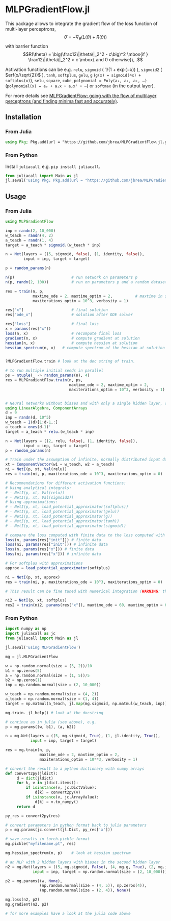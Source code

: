 # MLPGradientFlow.jl

This package allows to integrate the gradient flow of the loss
function of multi-layer perceptrons,
$$\dot \theta = -\nabla_\theta \big(L(\theta) + R(\theta)\big)$$
with barrier function
$$R(\theta) =  \big(\frac12\|\theta\|_2^2 - c\big)^2 \mbox{if } \frac12\|\theta\|_2^2 > c \mbox{ and 0 otherwise}\, .$$

Activation functions can be e.g. `relu`, `sigmoid` ( $1/(1 + \exp(-x))$ ), `sigmoid2` ( $erf(x/\sqrt{2})$ ), `tanh`, `softplus`, `gelu`, `g` (`g(x) = sigmoid(4x) + softplus(x)`), `selu`, `square`, `cube`, `polynomial = Poly(a₀, a₁, a₂, …)` (`polynomial(x) = a₀ + a₁x + a₂x² + ⋯`) or `softmax` (in the output layer).

For more details see [MLPGradientFlow: going with the flow of multilayer perceptrons (and finding minima fast and accurately)](https://arxiv.org/abs/2301.10638).

## Installation

### From Julia
```julia
using Pkg; Pkg.add(url = "https://github.com/jbrea/MLPGradientFlow.jl.git")
```

### From Python

Install `juliacall`, e.g. `pip install juliacall`.
```python
from juliacall import Main as jl
jl.seval('using Pkg; Pkg.add(url = "https://github.com/jbrea/MLPGradientFlow.jl.git")')
```

## Usage

### From Julia

```julia
using MLPGradientFlow

inp = randn(2, 10_000)
w_teach = randn(4, 2)
a_teach = randn(1, 4)
target = a_teach * sigmoid.(w_teach * inp)

n = Net(layers = ((5, sigmoid, false), (1, identity, false)),
        input = inp, target = target)

p = random_params(n)

n(p)                         # run network on parameters p
n(p, randn(2, 100))          # run on parameters p and a random dataset

res = train(n, p,
            maxtime_ode = 2, maxtime_optim = 2,          # maxtime in seconds
            maxiterations_optim = 10^3, verbosity = 1)

res["x"]                     # final solution
res["ode_x"]                 # solution after ODE solver

res["loss"]                  # final loss
x = params(res["x"])
loss(n, x)                   # recompute final loss
gradient(n, x)               # compute gradient at solution
hessian(n, x)                # compute hessian at solution
hessian_spectrum(n, x)   # compute spectrum of the hessian at solution


?MLPGradientFlow.train # look at the doc string of train.

# to run multiple initial seeds in parallel
ps = ntuple(_ -> random_params(n), 4)
res = MLPGradientFlow.train(n, ps,
                            maxtime_ode = 2, maxtime_optim = 2,
                            maxiterations_optim = 10^3, verbosity = 1)


# Neural networks without biases and with only a single hidden layer, can also train under the assumption of normally distributed input. For relu and sigmoid2 the implementation uses analytical values for the gaussian integrals (use `f = Val(relu)` for the analytical integration and `f = relu` for the numerical integration). For other activation functions, numerical integration of approximations thereof have to be used.
using LinearAlgebra, ComponentArrays
d = 9
inp = randn(d, 10^5)
w_teach = I(d)[1:d-1,:]
a_teach = ones(d-1)'
target = a_teach * relu.(w_teach * inp)

n = Net(layers = ((2, relu, false), (1, identity, false)),
        input = inp, target = target)
p = random_params(n)

# Train under the assumption of infinite, normally distributed input data
xt = ComponentVector(w1 = w_teach, w2 = a_teach)
ni = NetI(p, xt, Val(relu))
res = train(ni, p, maxiterations_ode = 10^3, maxiterations_optim = 0)

# Recommendations for different activation functions:
# Using analytical integrals:
# - NetI(p, xt, Val(relu))
# - NetI(p, xt, Val(sigmoid2))
# Using approximations:
# - NetI(p, xt, load_potential_approximator(softplus))
# - NetI(p, xt, load_potential_approximator(gelu))
# - NetI(p, xt, load_potential_approximator(g))
# - NetI(p, xt, load_potential_approximator(tanh))
# - NetI(p, xt, load_potential_approximator(sigmoid))

# compare the loss computed with finite data to the loss computed with infinite data
loss(n, params(res["init"])) # finite data
loss(ni, params(res["init"])) # infinite data
loss(n, params(res["x"])) # finite data
loss(ni, params(res["x"])) # infinite data

# For softplus with approximations
approx = load_potential_approximator(softplus)

ni = NetI(p, xt, approx)
res = train(ni, p, maxiterations_ode = 10^3, maxiterations_optim = 0)

# This result can be fine tuned with numerical integration (WARNING: this is slow!!)

ni2 = NetI(p, xt, softplus)
res2 = train(ni2, params(res["x"]), maxtime_ode = 60, maxtime_optim = 60) 

```

### From Python

```python
import numpy as np
import juliacall as jc
from juliacall import Main as jl

jl.seval('using MLPGradientFlow')

mg = jl.MLPGradientFlow

w = np.random.normal(size = (5, 2))/10
b1 = np.zeros(5)
a = np.random.normal(size = (1, 5))/5
b2 = np.zeros(1)
inp = np.random.normal(size = (2, 10_000))

w_teach = np.random.normal(size = (4, 2))
a_teach = np.random.normal(size = (1, 4))
target = np.matmul(a_teach, jl.map(mg.sigmoid, np.matmul(w_teach, inp)))

mg.train._jl_help() # look at the docstring

# continue as in julia (see above), e.g.
p = mg.params((w, b1), (a, b2))

n = mg.Net(layers = ((5, mg.sigmoid, True), (1, jl.identity, True)),
           input = inp, target = target)

res = mg.train(n, p,
               maxtime_ode = 2, maxtime_optim = 2,
               maxiterations_optim = 10**3, verbosity = 1)

# convert the result to a python dictionary with numpy arrays
def convert2py(jldict):
     d = dict(jldict)
     for k, v in jldict.items():
         if isinstance(v, jc.DictValue):
             d[k] = convert2py(v)
         if isinstance(v, jc.ArrayValue):
             d[k] = v.to_numpy()
     return d

py_res = convert2py(res)

# convert parameters in python format back to julia parameters
p = mg.params(jc.convert(jl.Dict, py_res['x']))

# save results in torch.pickle format
mg.pickle("myfilename.pt", res)

mg.hessian_spectrum(n, p)    # look at hessian spectrum

# an MLP with 2 hidden layers with biases in the second hidden layer
n2 = mg.Net(layers = ((5, mg.sigmoid, False), (4, mg.g, True), (2, mg.identity, False)),
            input = inp, target = np.random.normal(size = (2, 10_000)))

p2 = mg.params((w, None),
               (np.random.normal(size = (4, 5)), np.zeros(4)),
               (np.random.normal(size = (2, 4)), None))

mg.loss(n2, p2)
mg.gradient(n2, p2)

# for more examples have a look at the julia code above
```
